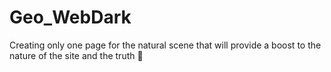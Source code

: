 # Geo_WebDark
Creating only one page for the natural scene that will provide a boost to the nature of the site and the truth 🍃
